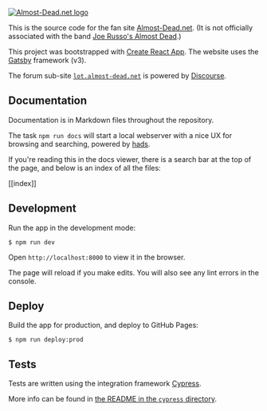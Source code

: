 [![Almost-Dead.net logo](https://i.imgur.com/q5cBEHG.png)][Almost-Dead.net]

This is the source code for the fan site [Almost-Dead.net].
(It is not officially associated with the band [Joe Russo's Almost Dead].)

This project was bootstrapped with [Create React App](https://github.com/facebook/create-react-app).
The website uses the [Gatsby] framework (v3).

The forum sub-site [`lot.almost-dead.net`][the-lot] is powered by [Discourse].


## Documentation

Documentation is in Markdown files throughout the repository.

The task `npm run docs` will start a local webserver with a nice UX for browsing and searching, powered by [hads].

If you're reading this in the docs viewer, there is a search bar at the top of the page, and below is an index of all the files:

[[index]]


## Development

Run the app in the development mode:

    $ npm run dev

Open `http://localhost:8000` to view it in the browser.

The page will reload if you make edits.
You will also see any lint errors in the console.


## Deploy

Build the app for production, and deploy to GitHub Pages:

    $ npm run deploy:prod


## Tests

Tests are written using the integration framework [Cypress].

More info can be found in [the README in the `cypress` directory](./cypress/README.md).



[Almost-Dead.net]: https://almost-dead.net
[Cypress]: https://cypress.io
[Discourse]: https://discourse.org
[Joe Russo's Almost Dead]: http://www.joerussosalmostdead.com
[Gatsby]: https://www.gatsbyjs.com
[hads]: https://github.com/sinedied/hads
[the-lot]: https://lot.almost-dead.net
